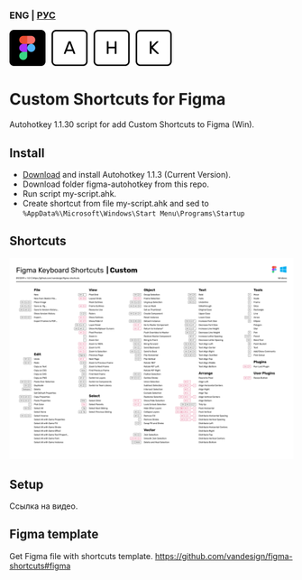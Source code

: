 ### ENG | [РУС](./README.md)
![Figma AHK logo](./figma-autohotkey.png)

# Custom Shortcuts for Figma
Autohotkey 1.1.30 script for add Custom Shortcuts to Figma (Win).

## Install
- [Download](https://www.autohotkey.com/) and install Autohotkey 1.1.3 (Current Version).
- Download folder figma-autohotkey from this repo.
- Run script my-script.ahk.
- Create shortcut from file my-script.ahk and sed to `%AppData%\Microsoft\Windows\Start Menu\Programs\Startup`

## Shortcuts
![Shortcuts](./figma-autohotkey/figma/figma-shortcuts-windows-custom.png)

## Setup
Ссылка на видео.

## Figma template
Get Figma file with shortcuts template.
https://github.com/vandesign/figma-shortcuts#figma

